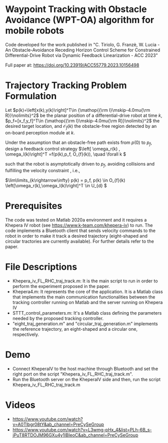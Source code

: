 # Waypoint Tracking with Obstacle Avoidance (WPT-OA) algorithm for mobile robots 
Code developed for the work published in "C. Tiriolo, G. Franzè, W. Lucia -  An Obstacle-Avoidance Receding Horizon Control Scheme for Constrained Differential-Drive Robot via Dynamic Feedback Linearization - ACC 2023"

Full paper at: https://doi.org/10.23919/ACC55779.2023.10156498


# Trajectory Tracking Problem Formulation 
Let  $p(k)=\left[x(k),y(k)\right]^T\in {\mathop{{\rm I}\mskip-4.0mu{\rm R}}\nolimits}^2$ be the planar position of a differential-drive robot at time $k$,    $p_f=[x_f,y_f]^T\in {\mathop{{\rm I}\mskip-4.0mu{\rm R}}\nolimits}^2$ the desired target location, and  $\mathcal{O}_{f}(k)$ the obstacle-free region detected by an on-board perception module at $k$.

Under the assumption that an obstacle-free path exists from $p(0)$ to $p_f,$ design a feedback control strategy
$\left[ \omega_r(k) , \omega_l(k)\right]^T =f(p(k),p_f, O_{f}(k)), \quad \forall k $

such that the robot is asymptotically driven to $p_f,$ avoiding collisions and fulfilling the velocity constraint , i.e.,

$\lim\limits_{k\rightarrow\infty} p(k) = p_f,  p(k) \in O_{f}(k)   \left[\omega_r(k),\omega_l(k)\right]^T \in U_{d} $

# Prerequisites 
The code was tested on Matlab 2020a environment and it requires a Khepera IV robot (see https://www.k-team.com/khepera-iv) to run. 
The code implements a Bluetooth client that sends velocity commands to the robot in order to make it track a desired trajectory (eight-shaped and circular tractories are currently available). For further details refer to the paper.


# File Descriptions 
- Khepera_iv_FL_RHC_traj_track.m: It is the main script to run in order to perform the experiment proposed in the paper. 
- Khepera4.m: It represents the core of the application. It is a Matlab class that implements the main communication functionalities between the tracking controller running on Matlab and the server running on Khepera IV
- STTT_control_parameters.m: It's a Matlab class defining the parameters needed by the proposed tracking controller.
- "eight_traj_generation.m" and "circular_traj_generation.m" implements the reference trajectory, an eight-shaped and a circular one, respectively.

# Demo 
- Connect KheperaIV to the host machine through Bluetooth and set the right port on the script "Khepera_iv_FL_RHC_traj_track.m".
- Run the Bluetooth server on the KheperaIV side and then, run the script Khepera_iv_FL_RHC_traj_track.m

# Videos
- https://www.youtube.com/watch?v=A0Tlbgr08tY&ab_channel=PreCySeGroup
- https://www.youtube.com/watch?v=L3wmg-pHx_4&list=PLh-6B_s-jPuT8RTDOJM96GXu4y1IBIeoC&ab_channel=PreCySeGroup

